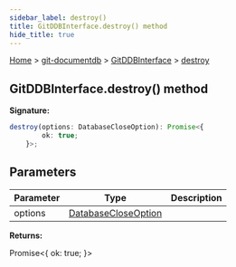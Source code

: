 ```yaml
---
sidebar_label: destroy()
title: GitDDBInterface.destroy() method
hide_title: true
---
```


[Home](./index.md) &gt; [git-documentdb](./git-documentdb.md) &gt; [GitDDBInterface](./git-documentdb.gitddbinterface.md) &gt; [destroy](./git-documentdb.gitddbinterface.destroy.md)

## GitDDBInterface.destroy() method

<b>Signature:</b>

```typescript
destroy(options: DatabaseCloseOption): Promise<{
        ok: true;
    }>;
```

## Parameters

|  Parameter | Type | Description |
|  --- | --- | --- |
|  options | [DatabaseCloseOption](./git-documentdb.databasecloseoption.md) |  |

<b>Returns:</b>

Promise&lt;{ ok: true; }&gt;

